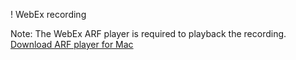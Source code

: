 ! WebEx recording

Note: The WebEx ARF player is required to playback the recording. <a href="https://nih.webex.com/client/T30L10NSP6EP6/mac/intel/webexnbrplayer_intel.dmg"> Download ARF player for Mac </a>

